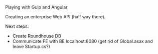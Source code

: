 Playing with Gulp and Angular

Creating an enterprise Web API (half way there).

Next steps:
- Create Roundhouse DB
- Communicate FE with BE localhost:8080 (get rid of Global.asax and leave Startup.cs?)

